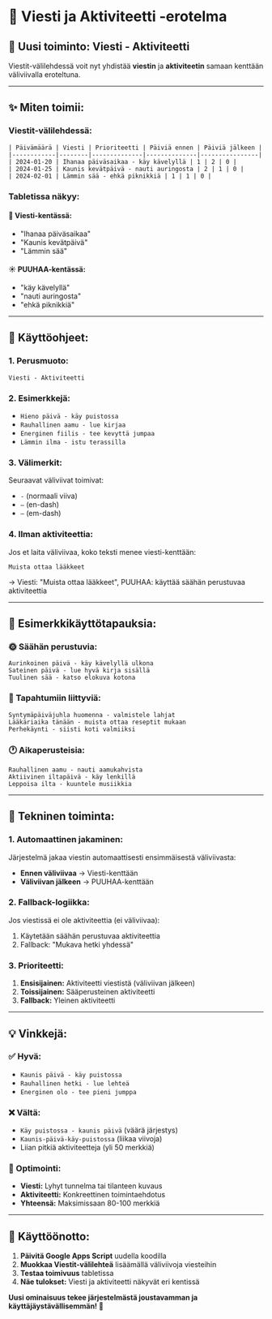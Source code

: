 # 📝 Viesti ja Aktiviteetti -erotelma

## 🎯 **Uusi toiminto: Viesti - Aktiviteetti**

Viestit-välilehdessä voit nyt yhdistää **viestin** ja **aktiviteetin** samaan kenttään väliviivalla eroteltuna.

---

## ✨ **Miten toimii:**

### **Viestit-välilehdessä:**
```
| Päivämäärä | Viesti | Prioriteetti | Päiviä ennen | Päiviä jälkeen |
|------------|--------|--------------|--------------|----------------|
| 2024-01-20 | Ihanaa päiväsaikaa - käy kävelyllä | 1 | 2 | 0 |
| 2024-01-25 | Kaunis kevätpäivä - nauti auringosta | 2 | 1 | 0 |
| 2024-02-01 | Lämmin sää - ehkä piknikkiä | 1 | 1 | 0 |
```

### **Tabletissa näkyy:**

#### **📅 Viesti-kentässä:**
- "Ihanaa päiväsaikaa" 
- "Kaunis kevätpäivä"
- "Lämmin sää"

#### **☀️ PUUHAA-kentässä:**
- "käy kävelyllä"
- "nauti auringosta" 
- "ehkä piknikkiä"

---

## 🔧 **Käyttöohjeet:**

### **1. Perusmuoto:**
```
Viesti - Aktiviteetti
```

### **2. Esimerkkejä:**
- `Hieno päivä - käy puistossa`
- `Rauhallinen aamu - lue kirjaa`
- `Energinen fiilis - tee kevyttä jumpaa`
- `Lämmin ilma - istu terassilla`

### **3. Välimerkit:**
Seuraavat väliviivat toimivat:
- `-` (normaali viiva)
- `–` (en-dash)
- `—` (em-dash)

### **4. Ilman aktiviteettia:**
Jos et laita väliviivaa, koko teksti menee viesti-kenttään:
```
Muista ottaa lääkkeet
```
→ Viesti: "Muista ottaa lääkkeet", PUUHAA: käyttää säähän perustuvaa aktiviteettia

---

## 🎨 **Esimerkkikäyttötapauksia:**

### **🌞 Säähän perustuvia:**
```
Aurinkoinen päivä - käy kävelyllä ulkona
Sateinen päivä - lue hyvä kirja sisällä  
Tuulinen sää - katso elokuva kotona
```

### **🎉 Tapahtumiin liittyviä:**
```
Syntymäpäiväjuhla huomenna - valmistele lahjat
Lääkäriaika tänään - muista ottaa reseptit mukaan
Perhekäynti - siisti koti valmiiksi
```

### **🕐 Aikaperusteisia:**
```
Rauhallinen aamu - nauti aamukahvista
Aktiivinen iltapäivä - käy lenkillä
Leppoisa ilta - kuuntele musiikkia
```

---

## 🔄 **Tekninen toiminta:**

### **1. Automaattinen jakaminen:**
Järjestelmä jakaa viestin automaattisesti ensimmäisestä väliviivasta:
- **Ennen väliviivaa** → Viesti-kenttään
- **Väliviivan jälkeen** → PUUHAA-kenttään

### **2. Fallback-logiikka:**
Jos viestissä ei ole aktiviteettia (ei väliviivaa):
1. Käytetään säähän perustuvaa aktiviteettia
2. Fallback: "Mukava hetki yhdessä"

### **3. Prioriteetti:**
1. **Ensisijainen:** Aktiviteetti viestistä (väliviivan jälkeen)
2. **Toissijainen:** Sääperusteinen aktiviteetti
3. **Fallback:** Yleinen aktiviteetti

---

## 💡 **Vinkkejä:**

### **✅ Hyvä:**
- `Kaunis päivä - käy puistossa`
- `Rauhallinen hetki - lue lehteä`
- `Energinen olo - tee pieni jumppa`

### **❌ Vältä:**
- `Käy puistossa - kaunis päivä` (väärä järjestys)
- `Kaunis-päivä-käy-puistossa` (liikaa viivoja)
- Liian pitkiä aktiviteetteja (yli 50 merkkiä)

### **🎯 Optimointi:**
- **Viesti:** Lyhyt tunnelma tai tilanteen kuvaus
- **Aktiviteetti:** Konkreettinen toimintaehdotus
- **Yhteensä:** Maksimissaan 80-100 merkkiä

---

## 🚀 **Käyttöönotto:**

1. **Päivitä Google Apps Script** uudella koodilla
2. **Muokkaa Viestit-välilehteä** lisäämällä väliviivoja viesteihin
3. **Testaa toimivuus** tabletissa
4. **Näe tulokset:** Viesti ja aktiviteetti näkyvät eri kentissä

**Uusi ominaisuus tekee järjestelmästä joustavamman ja käyttäjäystävällisemmän! 🎉**